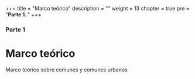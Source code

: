 +++
title = "Marco teórico"
description = ""
weight = 13
chapter = true
pre = "<b>Parte 1. </b>"
+++

### Parte 1

# Marco teórico

Marco teórico sobre comunes y comunes urbanos
